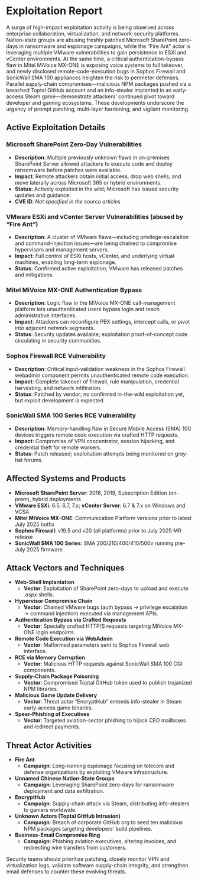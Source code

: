 # Exploitation Report  

A surge of high-impact exploitation activity is being observed across enterprise collaboration, virtualization, and network-security platforms. Nation-state groups are abusing freshly patched Microsoft SharePoint zero-days in ransomware and espionage campaigns, while the “Fire Ant” actor is leveraging multiple VMware vulnerabilities to gain persistence in ESXi and vCenter environments. At the same time, a critical authentication-bypass flaw in Mitel MiVoice MX-ONE is exposing voice systems to full takeover, and newly disclosed remote-code-execution bugs in Sophos Firewall and SonicWall SMA 100 appliances heighten the risk to perimeter defenses. Parallel supply-chain compromises—malicious NPM packages pushed via a breached Toptal GitHub account and an info-stealer implanted in an early-access Steam game—demonstrate attackers’ continued pivot toward developer and gaming ecosystems. These developments underscore the urgency of prompt patching, multi-layer hardening, and vigilant monitoring.

## Active Exploitation Details  

### Microsoft SharePoint Zero-Day Vulnerabilities  
- **Description**: Multiple previously unknown flaws in on-premises SharePoint Server allowed attackers to execute code and deploy ransomware before patches were available.  
- **Impact**: Remote attackers obtain initial access, drop web shells, and move laterally across Microsoft 365 or hybrid environments.  
- **Status**: Actively exploited in the wild; Microsoft has issued security updates and guidance.  
- **CVE ID**: *Not specified in the source articles*  

### VMware ESXi and vCenter Server Vulnerabilities (abused by “Fire Ant”)  
- **Description**: A cluster of VMware flaws—including privilege-escalation and command-injection issues—are being chained to compromise hypervisors and management servers.  
- **Impact**: Full control of ESXi hosts, vCenter, and underlying virtual machines, enabling long-term espionage.  
- **Status**: Confirmed active exploitation; VMware has released patches and mitigations.  

### Mitel MiVoice MX-ONE Authentication Bypass  
- **Description**: Logic flaw in the MiVoice MX-ONE call-management platform lets unauthenticated users bypass login and reach administrative interfaces.  
- **Impact**: Attackers can reconfigure PBX settings, intercept calls, or pivot into adjacent network segments.  
- **Status**: Security updates available; exploitation proof-of-concept code circulating in security communities.  

### Sophos Firewall RCE Vulnerability  
- **Description**: Critical input-validation weakness in the Sophos Firewall webadmin component permits unauthenticated remote code execution.  
- **Impact**: Complete takeover of firewall, rule manipulation, credential harvesting, and network infiltration.  
- **Status**: Patched by vendor; no confirmed in-the-wild exploitation yet, but exploit development is expected.  

### SonicWall SMA 100 Series RCE Vulnerability  
- **Description**: Memory-handling flaw in Secure Mobile Access (SMA) 100 devices triggers remote code execution via crafted HTTP requests.  
- **Impact**: Compromise of VPN concentrator, session hijacking, and credential theft for remote workers.  
- **Status**: Patch released; exploitation attempts being monitored on grey-hat forums.  

## Affected Systems and Products  

- **Microsoft SharePoint Server**: 2016, 2019, Subscription Edition (on-prem), hybrid deployments  
- **VMware ESXi**: 6.5, 6.7, 7.x; **vCenter Server**: 6.7 & 7.x on Windows and VCSA  
- **Mitel MiVoice MX-ONE**: Communication Platform versions prior to latest July 2025 hotfix  
- **Sophos Firewall**: v19.5 and v20 (all platforms) prior to July 2025 MR release  
- **SonicWall SMA 100 Series**: SMA 200/210/400/410/500v running pre-July 2025 firmware  

## Attack Vectors and Techniques  

- **Web-Shell Implantation**  
  - **Vector**: Exploitation of SharePoint zero-days to upload and execute *.aspx* shells.  
- **Hypervisor Compromise Chain**  
  - **Vector**: Chained VMware bugs (auth bypass → privilege escalation → command injection) executed via management APIs.  
- **Authentication Bypass via Crafted Requests**  
  - **Vector**: Specially crafted HTTP/S requests targeting MiVoice MX-ONE login endpoints.  
- **Remote Code Execution via WebAdmin**  
  - **Vector**: Malformed parameters sent to Sophos Firewall web interface.  
- **RCE via Memory Corruption**  
  - **Vector**: Malicious HTTP requests against SonicWall SMA 100 CGI components.  
- **Supply-Chain Package Poisoning**  
  - **Vector**: Compromised Toptal GitHub token used to publish trojanized NPM libraries.  
- **Malicious Game Update Delivery**  
  - **Vector**: Threat actor “EncryptHub” embeds info-stealer in Steam early-access game binaries.  
- **Spear-Phishing of Executives**  
  - **Vector**: Targeted aviation-sector phishing to hijack CEO mailboxes and redirect payments.  

## Threat Actor Activities  

- **Fire Ant**  
  - **Campaign**: Long-running espionage focusing on telecom and defense organizations by exploiting VMware infrastructure.  
- **Unnamed Chinese Nation-State Groups**  
  - **Campaign**: Leveraging SharePoint zero-days for ransomware deployment and data exfiltration.  
- **EncryptHub**  
  - **Campaign**: Supply-chain attack via Steam, distributing info-stealers to gamers worldwide.  
- **Unknown Actors (Toptal GitHub Intrusion)**  
  - **Campaign**: Breach of corporate GitHub org to seed ten malicious NPM packages targeting developers’ build pipelines.  
- **Business-Email Compromise Ring**  
  - **Campaign**: Phishing aviation executives, altering invoices, and redirecting wire transfers from customers.  

Security teams should prioritize patching, closely monitor VPN and virtualization logs, validate software supply-chain integrity, and strengthen email defenses to counter these evolving threats.